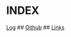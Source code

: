 # INDEX
[Log](TXT/mylog.txt) ## [Github](https://github.com/HanifRifky/os232/) ## [Links](https://github.com/HanifRifky/os232/blob/main/links.md)
